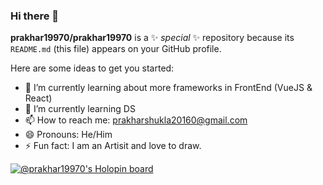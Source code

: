 ### Hi there 👋


**prakhar19970/prakhar19970** is a ✨ _special_ ✨ repository because its `README.md` (this file) appears on your GitHub profile.

Here are some ideas to get you started:

- 🔭 I’m currently learning about more frameworks in FrontEnd (VueJS & React) 
- 🌱 I’m currently learning DS
- 📫 How to reach me: prakharshukla20160@gmail.com
- 😄 Pronouns: He/Him
- ⚡ Fun fact: I am an Artisit and love to draw.


[![@prakhar19970's Holopin board](https://holopin.me/prakhar19970)](https://holopin.io/@prakhar19970)
